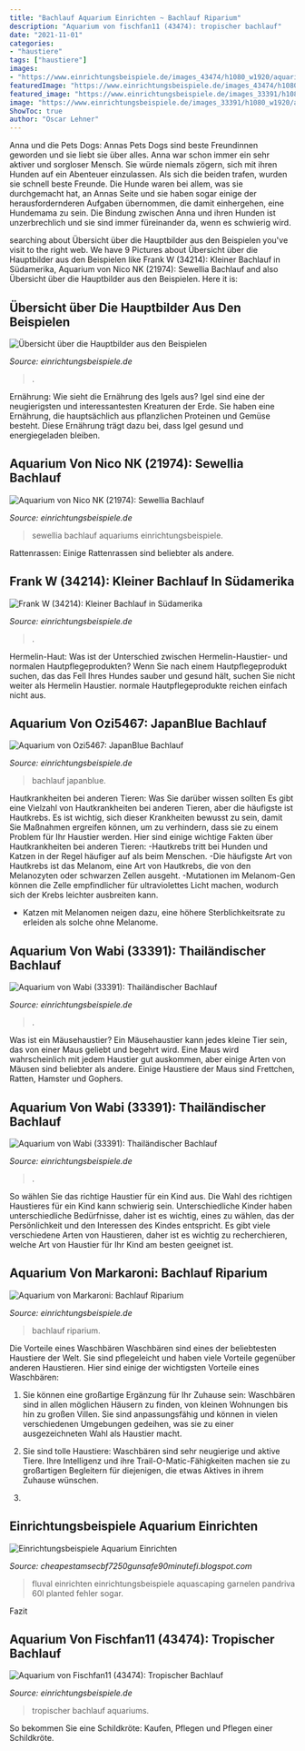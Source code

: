 ```yaml
---
title: "Bachlauf Aquarium Einrichten ~ Bachlauf Riparium"
description: "Aquarium von fischfan11 (43474): tropischer bachlauf"
date: "2021-11-01"
categories:
- "haustiere"
tags: ["haustiere"]
images:
- "https://www.einrichtungsbeispiele.de/images_43474/h1080_w1920/aquarium-hauptansicht-von-tropischer-bachlauf__cd9ab58c887f8850eb81b54e187de702.jpg"
featuredImage: "https://www.einrichtungsbeispiele.de/images_43474/h1080_w1920/aquarium-hauptansicht-von-tropischer-bachlauf__cd9ab58c887f8850eb81b54e187de702.jpg"
featured_image: "https://www.einrichtungsbeispiele.de/images_33391/h1080_w1920/aquarium-thailaendischer-bachlauf__dd15e612ecc2baaec1fc6c913460c5a1.jpg"
image: "https://www.einrichtungsbeispiele.de/images_33391/h1080_w1920/aquarium-thailaendischer-bachlauf__dd15e612ecc2baaec1fc6c913460c5a1.jpg"
ShowToc: true
author: "Oscar Lehner"
---
```



Anna und die Pets Dogs: Annas Pets Dogs sind beste Freundinnen geworden und sie liebt sie über alles.
Anna war schon immer ein sehr aktiver und sorgloser Mensch. Sie würde niemals zögern, sich mit ihren Hunden auf ein Abenteuer einzulassen. Als sich die beiden trafen, wurden sie schnell beste Freunde. Die Hunde waren bei allem, was sie durchgemacht hat, an Annas Seite und sie haben sogar einige der herausfordernderen Aufgaben übernommen, die damit einhergehen, eine Hundemama zu sein. Die Bindung zwischen Anna und ihren Hunden ist unzerbrechlich und sie sind immer füreinander da, wenn es schwierig wird.

	

		
searching about Übersicht über die Hauptbilder aus den Beispielen you've visit to the right web. We have 9 Pictures about Übersicht über die Hauptbilder aus den Beispielen like Frank W (34214): Kleiner Bachlauf in Südamerika, Aquarium von Nico NK (21974): Sewellia Bachlauf and also Übersicht über die Hauptbilder aus den Beispielen. Here it is:
		
    
## Übersicht über Die Hauptbilder Aus Den Beispielen

<img loading=lazy src="https://www.einrichtungsbeispiele.de/16to9/w260/images_43474/cd9ab58c887f8850eb81b54e187de702.jpg" onerror="this.onerror=null;this.src='https://tse4.mm.bing.net/th?id=OIP.sQw6Hfr3HQSYmkevVG25mgAAAA&amp;pid=15.1';" alt="Übersicht über die Hauptbilder aus den Beispielen">

_Source: einrichtungsbeispiele.de_

>. 

	

Ernährung: Wie sieht die Ernährung des Igels aus?
Igel sind eine der neugierigsten und interessantesten Kreaturen der Erde. Sie haben eine Ernährung, die hauptsächlich aus pflanzlichen Proteinen und Gemüse besteht. Diese Ernährung trägt dazu bei, dass Igel gesund und energiegeladen bleiben.

    
## Aquarium Von Nico NK (21974): Sewellia Bachlauf

<img loading=lazy src="https://www.einrichtungsbeispiele.de/images_21974/h1080_w1920/sewellia-bachlauf__3c507d1d1625004f34450a217a1f84ef.jpg" onerror="this.onerror=null;this.src='https://tse3.mm.bing.net/th?id=OIP.SgP-AqgqshFx1OYwIb_1zwHaC0&amp;pid=15.1';" alt="Aquarium von Nico NK (21974): Sewellia Bachlauf">

_Source: einrichtungsbeispiele.de_

>sewellia bachlauf aquariums einrichtungsbeispiele. 

	

Rattenrassen: Einige Rattenrassen sind beliebter als andere.

    
## Frank W (34214): Kleiner Bachlauf In Südamerika

<img loading=lazy src="https://www.einrichtungsbeispiele.de/images_34214/h1080_w1920/aquarium-kleiner-bachlauf-in-suedamerika__e79f3987942303cf5e5ff8956475e104.jpg" onerror="this.onerror=null;this.src='https://tse2.mm.bing.net/th?id=OIP.kxoSi8uJWvcLf_57E_nJaAHaFj&amp;pid=15.1';" alt="Frank W (34214): Kleiner Bachlauf in Südamerika">

_Source: einrichtungsbeispiele.de_

>. 

	

Hermelin-Haut: Was ist der Unterschied zwischen Hermelin-Haustier- und normalen Hautpflegeprodukten?
Wenn Sie nach einem Hautpflegeprodukt suchen, das das Fell Ihres Hundes sauber und gesund hält, suchen Sie nicht weiter als Hermelin Haustier. normale Hautpflegeprodukte reichen einfach nicht aus.

    
## Aquarium Von Ozi5467: JapanBlue Bachlauf

<img loading=lazy src="https://www.einrichtungsbeispiele.de/images_32988/h768_w1024/stand-jan-2017__fe82a683b38a5607d5e8d339777d1766.jpg" onerror="this.onerror=null;this.src='https://tse1.mm.bing.net/th?id=OIP.wXMXpl5oaNj90QhnzspENgHaFj&amp;pid=15.1';" alt="Aquarium von Ozi5467: JapanBlue Bachlauf">

_Source: einrichtungsbeispiele.de_

>bachlauf japanblue. 

	

Hautkrankheiten bei anderen Tieren: Was Sie darüber wissen sollten
Es gibt eine Vielzahl von Hautkrankheiten bei anderen Tieren, aber die häufigste ist Hautkrebs. Es ist wichtig, sich dieser Krankheiten bewusst zu sein, damit Sie Maßnahmen ergreifen können, um zu verhindern, dass sie zu einem Problem für Ihr Haustier werden. Hier sind einige wichtige Fakten über Hautkrankheiten bei anderen Tieren:
-Hautkrebs tritt bei Hunden und Katzen in der Regel häufiger auf als beim Menschen.
-Die häufigste Art von Hautkrebs ist das Melanom, eine Art von Hautkrebs, die von den Melanozyten oder schwarzen Zellen ausgeht.
-Mutationen im Melanom-Gen können die Zelle empfindlicher für ultraviolettes Licht machen, wodurch sich der Krebs leichter ausbreiten kann.
- Katzen mit Melanomen neigen dazu, eine höhere Sterblichkeitsrate zu erleiden als solche ohne Melanome.

    
## Aquarium Von Wabi (33391): Thailändischer Bachlauf

<img loading=lazy src="https://www.einrichtungsbeispiele.de/images_33391/h1080_w1920/aquarium-thailaendischer-bachlauf__dd15e612ecc2baaec1fc6c913460c5a1.jpg" onerror="this.onerror=null;this.src='https://tse1.mm.bing.net/th?id=OIP.StBYRrz1E-Xoeo_p8MBmQQHaE8&amp;pid=15.1';" alt="Aquarium von Wabi (33391): Thailändischer Bachlauf">

_Source: einrichtungsbeispiele.de_

>. 

	

Was ist ein Mäusehaustier?
Ein Mäusehaustier kann jedes kleine Tier sein, das von einer Maus geliebt und begehrt wird. Eine Maus wird wahrscheinlich mit jedem Haustier gut auskommen, aber einige Arten von Mäusen sind beliebter als andere. Einige Haustiere der Maus sind Frettchen, Ratten, Hamster und Gophers.

    
## Aquarium Von Wabi (33391): Thailändischer Bachlauf

<img loading=lazy src="https://www.einrichtungsbeispiele.de/images_33391/h1080_w1920/aquarium-thailaendischer-bachlauf__b4d895867b8e04449703ef5bafe29582.jpg" onerror="this.onerror=null;this.src='https://tse3.mm.bing.net/th?id=OIP.Pcr16YdS73VhonjRV5B-BwHaE8&amp;pid=15.1';" alt="Aquarium von Wabi (33391): Thailändischer Bachlauf">

_Source: einrichtungsbeispiele.de_

>. 

	

So wählen Sie das richtige Haustier für ein Kind aus.
Die Wahl des richtigen Haustieres für ein Kind kann schwierig sein. Unterschiedliche Kinder haben unterschiedliche Bedürfnisse, daher ist es wichtig, eines zu wählen, das der Persönlichkeit und den Interessen des Kindes entspricht. Es gibt viele verschiedene Arten von Haustieren, daher ist es wichtig zu recherchieren, welche Art von Haustier für Ihr Kind am besten geeignet ist.

    
## Aquarium Von Markaroni: Bachlauf Riparium

<img loading=lazy src="https://www.einrichtungsbeispiele.de/images_32014/h768_w1024/aquarium-bachlauf-riparium__bf8746ebf3690ab4a0238657a27a1b7e.jpg" onerror="this.onerror=null;this.src='https://tse3.mm.bing.net/th?id=OIP.fuy2YyEE3-uEbTQ2sgY1VQHaFj&amp;pid=15.1';" alt="Aquarium von Markaroni: Bachlauf Riparium">

_Source: einrichtungsbeispiele.de_

>bachlauf riparium. 

	

Die Vorteile eines Waschbären
Waschbären sind eines der beliebtesten Haustiere der Welt. Sie sind pflegeleicht und haben viele Vorteile gegenüber anderen Haustieren. Hier sind einige der wichtigsten Vorteile eines Waschbären:
1. Sie können eine großartige Ergänzung für Ihr Zuhause sein: Waschbären sind in allen möglichen Häusern zu finden, von kleinen Wohnungen bis hin zu großen Villen. Sie sind anpassungsfähig und können in vielen verschiedenen Umgebungen gedeihen, was sie zu einer ausgezeichneten Wahl als Haustier macht.

2. Sie sind tolle Haustiere: Waschbären sind sehr neugierige und aktive Tiere. Ihre Intelligenz und ihre Trail-O-Matic-Fähigkeiten machen sie zu großartigen Begleitern für diejenigen, die etwas Aktives in ihrem Zuhause wünschen.

3.

    
## Einrichtungsbeispiele Aquarium Einrichten

<img loading=lazy src="https://i.pinimg.com/originals/d5/17/b9/d517b92e8b67b466e4bc8829bc4708e3.jpg" onerror="this.onerror=null;this.src='https://tse3.mm.bing.net/th?id=OIP.LpF8De5VYKsCJbdqBpwRrwHaFj&amp;pid=15.1';" alt="Einrichtungsbeispiele Aquarium Einrichten">

_Source: cheapestamsecbf7250gunsafe90minutefi.blogspot.com_

>fluval einrichten einrichtungsbeispiele aquascaping garnelen pandriva 60l planted fehler sogar. 

	

Fazit

    
## Aquarium Von Fischfan11 (43474): Tropischer Bachlauf

<img loading=lazy src="https://www.einrichtungsbeispiele.de/images_43474/h1080_w1920/aquarium-hauptansicht-von-tropischer-bachlauf__cd9ab58c887f8850eb81b54e187de702.jpg" onerror="this.onerror=null;this.src='https://tse4.mm.bing.net/th?id=OIP.Pf5iWJFYRb8zI_8fg-ORiwHaFj&amp;pid=15.1';" alt="Aquarium von Fischfan11 (43474): Tropischer Bachlauf">

_Source: einrichtungsbeispiele.de_

>tropischer bachlauf aquariums. 

	

So bekommen Sie eine Schildkröte: Kaufen, Pflegen und Pflegen einer Schildkröte.

